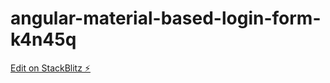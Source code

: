 # angular-material-based-login-form-k4n45q

[Edit on StackBlitz ⚡️](https://stackblitz.com/edit/angular-material-based-login-form-k4n45q)